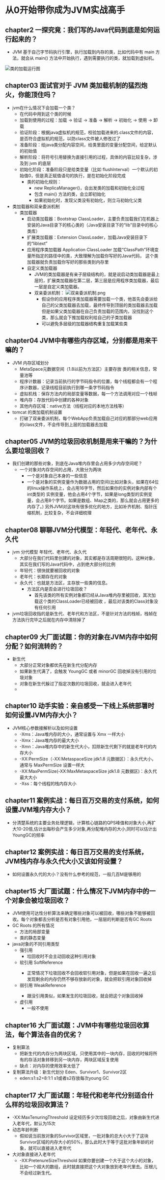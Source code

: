 # 从0开始带你成为JVM实战高手


## chapter2 一探究竟：我们写的Java代码到底是如何运行起来的？
* JVM 基于自己字节码执行引擎，执行加载到内存的类，比如代码中有 main 方法，就会从 main() 方法中开始执行，遇到需要执行的类，就加载到虚拟机。

![类的加载运行图](../picture/ruyuan/redis/类的加载运行图.png)


## chapter03 面试官对于 JVM 类加载机制的猛烈炮火，你能顶住吗？
* jvm在什么情况下会加载一个类？
    * 在代码中用到这个类的时候
    * 加载到使用的过程：加载 -> 验证 -> 准备 -> 解析 -> 初始化 -> 使用 -> 卸载
    * 验证阶段：根据java虚拟机的规范，校验加载进来的.class文件的内容，是否符合虚拟机的规范，以防class文件被人修改过了
    * 准备阶段：给java类分配内容空间，给类里面的变量分配空间，给定默认的初始值
    * 解析阶段：将符号引用替换为直接引用的过程，具体的内容比较复杂，涉及到 jvm 的底层
    * 初始化阶段：准备阶段只是给类变量（比如 flushInterval）一个默认的初始值0，但是真正赋值语句的执行，是在初始化阶段完成
        * 类的初始化规则：
            * new ReplicaManager()，会出发类的加载和初始化全过程
            * 包含 main() 方法的类，会立即初始化
            * 如果初始化时，发现父类没有初始化，则立马初始化父类
* 类加载器和双亲委派机制
    * 类加载器
        * 启动类加载器：Bootstrap ClassLoader，主要负责加载我们在机器上安装的Java目录下的核心类的（Java安装目录下的“lib”目录中的核心类库）
        * 扩展类加载器：Extension ClassLoader，加载Java安装目录下的“lib\ext”
        * 应用程序类加载器 Application ClassLoader 加载“ClassPath”环境变量所指定的路径中的类，大致理解为加载你写好的Java代码，
           这个类加载器就负责加载你写好的那些类到内存里
        * 自定义类加载器 
            * JVM的类加载器是有亲子层级结构的，就是说启动类加载器是最上层的，扩展类加载器在第二层，第三层是应用程序类加载器，最后一层是自定义类加载器。
            * 双亲委派机制： 
                ![双亲委派机制.png](../picture/ruyuan/redis/双亲委派机制.png) 
                * 假设你的应用程序类加载器需要加载一个类，他首先会委派给自己的父类加载器去加载，最终传导到顶层的类加载器去加载
                    但是如果父类加载器在自己负责加载的范围内，没找到这个类，那么就会下推加载权利给自己的子类加载器    
                * 可以避免多层级的加载器结构重复加载某些类
                 
## chapter04 JVM中有哪些内存区域，分别都是用来干嘛的？
* JVM 内存区域划分
    * MetaSpace元数据空间（1.8以前为方法区）主要存放 类的相关信息，常量池等
    * 程序计数器：记录当前执行的字节码指令的位置，每个线程都会有一个程序计数器，记录线程目前执行到哪一条字节码指令
    * 虚拟机栈：保存方法内的局部变量等数据，每一个方法调用对应一个栈帧
    * 堆内存：存放代码中创建的各种对象
    * 其他内存区域：native方法（线程对应的本地方法栈等）
* tomcat 的类加载机制设置
    * 打破了双亲委派机制，每个WebApp负责加载自己对应的那部分web应用的class文件，不会传导到上层的加载器去加载

## chapter05 JVM的垃圾回收机制是用来干嘛的？为什么要垃圾回收？
* 我们创建的那些对象，到底在Java堆内存里会占用多少内存空间呢？
    * 一个对象对内存空间的占用，大致分为两块
        * 一个是对象自己本身的一些信息
        * 一个是对象的实例变量作为数据占用的空间(比如对象头，如果在64位的linux操作系统上，会占用16字节，然后如果你的实例对象内部有个int类型的
        实例变量，他会占用4个字节，如果是long类型的实例变量，会占用8个字节。如果是数组、Map之类的，那么就会占用更多的内存了。) 
            另外JVM对这块有很多优化的地方，比如补齐机制、指针压缩机制，比较复杂，不会详细梳理 
        

## chapter08 聊聊JVM分代模型：年轻代、老年代、永久代
* jvm 分代模型 年轻代、老年代、永久代
  * 大部分在我们代码里创建的对象，其实都是存活周期很短的。这种对象，其实在我们写的Java代码中，占到绝大部分的比例
  * 年轻代：很快就要被回收的对象
  * 老年代：长期存在的对象
  * 永久代：也就是方法区，主存放一些类的信息。
    * 方法区内是否会进行垃圾回收？
      * 首先该类的所有实例对象都已经从Java堆内存里被回收，其次加载这个类的ClassLoader已经被回收 ，最后对该类的Class对象没有任何引用
* jvm垃圾回收指的是新生代、老年代和方法区，不是针对方法的栈帧，栈帧在方法执行完毕之后就在内存中清除掉了

## chapter09 大厂面试题：你的对象在JVM内存中如何分配？如何流转的？
* 新生代
  * 大部分正常对象都优先在新生代分配内存
  * 如果新生代满了，会触发 YoungGC 或者 minorGC 回收掉没有引用的垃圾对象
  * 对象在新生代躲过了指定次数的垃圾回收，就会进入老年代
  * 

## chapter10 动手实验：亲自感受一下线上系统部署时如何设置JVM内存大小？
* JVM核心参数接解析以及如何设置 
  * -Xms：Java堆内存的大小，通常设置与 Xmx 一样大小
  * -Xmx：Java堆内存的最大大小 
  * -Xmn：Java堆内存中的新生代大小，扣除新生代剩下的就是老年代的内存大小
  * -XX:PermSize（-XX:MetaspaceSize jdk1.8 元数据区）：永久代大小，通常与 MaxPermSize 设置一样大
  * -XX:MaxPermSize(-XX:MaxMetaspaceSize jdk1.8 元数据区)：永久代最大大小 
  * -Xss：每个线程的栈内存大小

## chapter11 案例实战：每日百万交易的支付系统，如何设置JVM堆内存大小？
* 分清楚系统的主要业务处理逻辑，计算核心链路的QPS峰值和对象大小,再扩大10-20倍,估计出每秒会产生多少对象,再分配堆内存的大小,同时可以估计出YoungGC的频率

## chapter12 案例实战：每日百万交易的支付系统，JVM栈内存与永久代大小又该如何设置？
* 如何设置永久代的大小？没有什么参考的规范，一般几百M是够用的

## chapter15 大厂面试题：什么情况下JVM内存中的一个对象会被垃圾回收？
* JVM使用可达性分析算法来确定哪些对象可以被回收，哪些对象不能够被回收。每个对象都去分析是否有对象引用他，一层层的判断是否有GC Roots
* GC Roots 的所有情况
  * 方法的局部变量
  * 类的静态变量
* java对象的不同引用类型
  * 强引用
    * 垃回收时不会主动回收这种引用对象
  * 软引用 SoftReference<Class>
    * 正常情况下垃圾回收不会回收软引用对象，但是如果在回收一遍之后发现剩余的内存仍然不够存放新的对象，就会把软引用对象回收掉
  * 弱引用 WeakReference<Class>
    * 跟没引用类似，如果发生的垃圾回收，就会把这个对象回收掉
  * 虚引用
    * 一般不使用
## chapter16 大厂面试题：JVM中有哪些垃圾回收算法，每个算法各自的优劣？
* 复制算法
  * 把新生代的内存分为两块区域，只使用其中的一块内存，回收的时候将所有的存活对象转移到另一块内存，两块区域反复使用
  * 缺点：对内存的使用效率太低了
* 复制算法升级：新生代划分 Eden、Survivor1、Survivor2区
  * eden:s1:s2=8:1:1 s1或者s2存放每次young GC 

## chapter17 大厂面试题：年轻代和老年代分别适合什么样的垃圾回收算法？
* -XX:MaxTenuringThreshold  设定经历多少次垃圾回收之后，对象由新生代进入老年代，默认为15次
* 动态年龄判断
  * 假如说当前放对象的Survivor区域里，一批对象的总大小大于了这块Survivor区域的内存大小的50%，那么此时大于等于这批对象年龄的对象，就可以直接进入老年代
* 大对象直接进入老年代
  * -XX:PretenureSizeThreshold 如果你要创建一个大于这个大小的对象，比如一个超大的数组，此时就直接把这个大对象放到老年代里去。压根儿不会经过新生代。